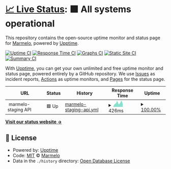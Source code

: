 # [📈 Live Status](https://marmelo.github.io/upptime): <!--live status--> **🟩 All systems operational**

This repository contains the open-source uptime monitor and status page for [Marmelo](https://marmelo.app), powered by [Upptime](https://github.com/upptime/upptime).

[![Uptime CI](https://github.com/marmelo-app/upttime/workflows/Uptime%20CI/badge.svg)](https://github.com/marmelo-app/upttime/actions?query=workflow%3A%22Uptime+CI%22)
[![Response Time CI](https://github.com/marmelo-app/upttime/workflows/Response%20Time%20CI/badge.svg)](https://github.com/marmelo-app/upttime/actions?query=workflow%3A%22Response+Time+CI%22)
[![Graphs CI](https://github.com/marmelo-app/upttime/workflows/Graphs%20CI/badge.svg)](https://github.com/marmelo-app/upttime/actions?query=workflow%3A%22Graphs+CI%22)
[![Static Site CI](https://github.com/marmelo-app/upttime/workflows/Static%20Site%20CI/badge.svg)](https://github.com/marmelo-app/upttime/actions?query=workflow%3A%22Static+Site+CI%22)
[![Summary CI](https://github.com/marmelo-app/upttime/workflows/Summary%20CI/badge.svg)](https://github.com/marmelo-app/upttime/actions?query=workflow%3A%22Summary+CI%22)

With [Upptime](https://upptime.js.org), you can get your own unlimited and free uptime monitor and status page, powered entirely by a GitHub repository. We use [Issues](https://github.com/marmelo-app/upttime/issues) as incident reports, [Actions](https://github.com/marmelo-app/upttime/actions) as uptime monitors, and [Pages](https://marmelo.github.io/upptime) for the status page.

<!--start: status pages-->
<!-- This summary is generated by Upptime (https://github.com/upptime/upptime) -->
<!-- Do not edit this manually, your changes will be overwritten -->
<!-- prettier-ignore -->
| URL | Status | History | Response Time | Uptime |
| --- | ------ | ------- | ------------- | ------ |
| <img alt="" src="https://icons.duckduckgo.com/ip3/null.ico" height="13"> marmelo-staging API | 🟩 Up | [marmelo-staging-api.yml](https://github.com/marmelo-app/upttime/commits/HEAD/history/marmelo-staging-api.yml) | <details><summary><img alt="Response time graph" src="./graphs/marmelo-staging-api/response-time-week.png" height="20"> 426ms</summary><br><a href="https://status.marmelo.app/history/marmelo-staging-api"><img alt="Response time 332" src="https://img.shields.io/endpoint?url=https%3A%2F%2Fraw.githubusercontent.com%2Fmarmelo-app%2Fupttime%2FHEAD%2Fapi%2Fmarmelo-staging-api%2Fresponse-time.json"></a><br><a href="https://status.marmelo.app/history/marmelo-staging-api"><img alt="24-hour response time 303" src="https://img.shields.io/endpoint?url=https%3A%2F%2Fraw.githubusercontent.com%2Fmarmelo-app%2Fupttime%2FHEAD%2Fapi%2Fmarmelo-staging-api%2Fresponse-time-day.json"></a><br><a href="https://status.marmelo.app/history/marmelo-staging-api"><img alt="7-day response time 426" src="https://img.shields.io/endpoint?url=https%3A%2F%2Fraw.githubusercontent.com%2Fmarmelo-app%2Fupttime%2FHEAD%2Fapi%2Fmarmelo-staging-api%2Fresponse-time-week.json"></a><br><a href="https://status.marmelo.app/history/marmelo-staging-api"><img alt="30-day response time 412" src="https://img.shields.io/endpoint?url=https%3A%2F%2Fraw.githubusercontent.com%2Fmarmelo-app%2Fupttime%2FHEAD%2Fapi%2Fmarmelo-staging-api%2Fresponse-time-month.json"></a><br><a href="https://status.marmelo.app/history/marmelo-staging-api"><img alt="1-year response time 332" src="https://img.shields.io/endpoint?url=https%3A%2F%2Fraw.githubusercontent.com%2Fmarmelo-app%2Fupttime%2FHEAD%2Fapi%2Fmarmelo-staging-api%2Fresponse-time-year.json"></a></details> | <details><summary><a href="https://status.marmelo.app/history/marmelo-staging-api">100.00%</a></summary><a href="https://status.marmelo.app/history/marmelo-staging-api"><img alt="All-time uptime 99.99%" src="https://img.shields.io/endpoint?url=https%3A%2F%2Fraw.githubusercontent.com%2Fmarmelo-app%2Fupttime%2FHEAD%2Fapi%2Fmarmelo-staging-api%2Fuptime.json"></a><br><a href="https://status.marmelo.app/history/marmelo-staging-api"><img alt="24-hour uptime 100.00%" src="https://img.shields.io/endpoint?url=https%3A%2F%2Fraw.githubusercontent.com%2Fmarmelo-app%2Fupttime%2FHEAD%2Fapi%2Fmarmelo-staging-api%2Fuptime-day.json"></a><br><a href="https://status.marmelo.app/history/marmelo-staging-api"><img alt="7-day uptime 100.00%" src="https://img.shields.io/endpoint?url=https%3A%2F%2Fraw.githubusercontent.com%2Fmarmelo-app%2Fupttime%2FHEAD%2Fapi%2Fmarmelo-staging-api%2Fuptime-week.json"></a><br><a href="https://status.marmelo.app/history/marmelo-staging-api"><img alt="30-day uptime 100.00%" src="https://img.shields.io/endpoint?url=https%3A%2F%2Fraw.githubusercontent.com%2Fmarmelo-app%2Fupttime%2FHEAD%2Fapi%2Fmarmelo-staging-api%2Fuptime-month.json"></a><br><a href="https://status.marmelo.app/history/marmelo-staging-api"><img alt="1-year uptime 99.99%" src="https://img.shields.io/endpoint?url=https%3A%2F%2Fraw.githubusercontent.com%2Fmarmelo-app%2Fupttime%2FHEAD%2Fapi%2Fmarmelo-staging-api%2Fuptime-year.json"></a></details>

<!--end: status pages-->

[**Visit our status website →**](https://status.marmelo.app)

## 📄 License

- Powered by: [Upptime](https://github.com/upptime/upptime)
- Code: [MIT](./LICENSE) © [Marmelo](https://marmelo.app)
- Data in the `./history` directory: [Open Database License](https://opendatacommons.org/licenses/odbl/1-0/)

